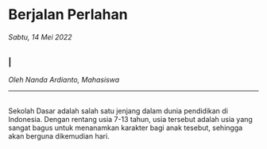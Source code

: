 # Berjalan Perlahan

###### Sabtu, 14 Mei 2022

### |

_Oleh Nanda Ardianto, Mahasiswa_

---
<br>
Sekolah Dasar adalah salah satu jenjang dalam dunia pendidikan di Indonesia. Dengan rentang usia 7-13 tahun,
usia tersebut adalah usia yang sangat bagus untuk menanamkan karakter bagi anak tesebut, sehingga akan berguna
dikemudian hari.